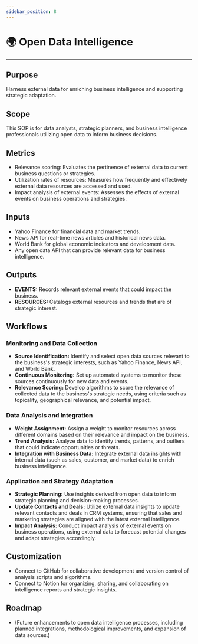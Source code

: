```yaml
---
sidebar_position: 8
---
```


# 🌍 Open Data Intelligence
---

## Purpose
Harness external data for enriching business intelligence and supporting strategic adaptation.

## Scope
This SOP is for data analysts, strategic planners, and business intelligence professionals utilizing open data to inform business decisions.

## Metrics
- Relevance scoring: Evaluates the pertinence of external data to current business questions or strategies.
- Utilization rates of resources: Measures how frequently and effectively external data resources are accessed and used.
- Impact analysis of external events: Assesses the effects of external events on business operations and strategies.

## Inputs
- Yahoo Finance for financial data and market trends.
- News API for real-time news articles and historical news data.
- World Bank for global economic indicators and development data.
- Any open data API that can provide relevant data for business intelligence.

## Outputs
- **EVENTS:** Records relevant external events that could impact the business.
- **RESOURCES:** Catalogs external resources and trends that are of strategic interest.

## Workflows
### Monitoring and Data Collection
- **Source Identification:** Identify and select open data sources relevant to the business's strategic interests, such as Yahoo Finance, News API, and World Bank.
- **Continuous Monitoring:** Set up automated systems to monitor these sources continuously for new data and events.
- **Relevance Scoring:** Develop algorithms to score the relevance of collected data to the business's strategic needs, using criteria such as topicality, geographical relevance, and potential impact.

### Data Analysis and Integration
- **Weight Assignment:** Assign a weight to monitor resources across different domains based on their relevance and impact on the business.
- **Trend Analysis:** Analyze data to identify trends, patterns, and outliers that could indicate opportunities or threats.
- **Integration with Business Data:** Integrate external data insights with internal data (such as sales, customer, and market data) to enrich business intelligence.

### Application and Strategy Adaptation
- **Strategic Planning:** Use insights derived from open data to inform strategic planning and decision-making processes.
- **Update Contacts and Deals:** Utilize external data insights to update relevant contacts and deals in CRM systems, ensuring that sales and marketing strategies are aligned with the latest external intelligence.
- **Impact Analysis:** Conduct impact analysis of external events on business operations, using external data to forecast potential changes and adapt strategies accordingly.

## Customization
- Connect to GitHub for collaborative development and version control of analysis scripts and algorithms.
- Connect to Notion for organizing, sharing, and collaborating on intelligence reports and strategic insights.

## Roadmap
- (Future enhancements to open data intelligence processes, including planned integrations, methodological improvements, and expansion of data sources.)

